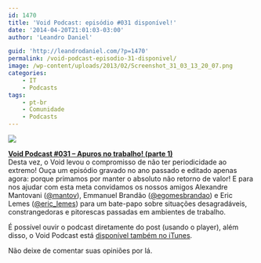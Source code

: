```yaml
---
id: 1470
title: 'Void Podcast: episódio #031 disponível!'
date: '2014-04-20T21:01:03-03:00'
author: 'Leandro Daniel'

guid: 'http://leandrodaniel.com/?p=1470'
permalink: /void-podcast-episodio-31-disponivel/
image: /wp-content/uploads/2013/02/Screenshot_31_03_13_20_07.png
categories:
    - IT
    - Podcasts
tags:
    - pt-br
    - Comunidade
    - Podcasts
---
```


![](http://leandrodaniel.com/pics/VoidBanner.png)

**[Void Podcast #031 – Apuros no trabalho! (parte 1)](http://voidpodcast.com/2014/04/20/void-podcast-031-apuros-no-trabalho-parte-1)**  
Desta vez, o Void levou o compromisso de não ter periodicidade ao extremo! Ouça um episódio gravado no ano passado e editado apenas agora: porque primamos por manter o absoluto não retorno de valor! E para nos ajudar com esta meta convidamos os nossos amigos Alexandre Mantovani ([@mantov](http://twitter.com/mantov)), Emmanuel Brandão ([@egomesbrandao](http://twitter.com/egomesbrandao)) e Eric Lemes ([@eric\_lemes](http://twitter.com/eric_lemes)) para um bate-papo sobre situações desagradáveis, constrangedoras e pitorescas passadas em ambientes de trabalho.

É possível ouvir o podcast diretamente do post (usando o player), além disso, o Void Podcast está [disponível também no iTunes](http://itunes.apple.com/br/podcast/void-podcast/id443186480).

Não deixe de comentar suas opiniões por lá.
